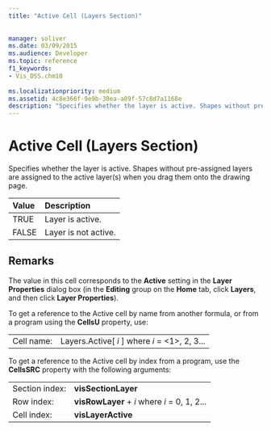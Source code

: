 ```yaml
---
title: "Active Cell (Layers Section)"
 
 
manager: soliver
ms.date: 03/09/2015
ms.audience: Developer
ms.topic: reference
f1_keywords:
- Vis_DSS.chm10
 
ms.localizationpriority: medium
ms.assetid: 4c8e366f-9e9b-30ea-a89f-57c8d7a1168e
description: "Specifies whether the layer is active. Shapes without pre-assigned layers are assigned to the active layer(s) when you drag them onto the drawing page."
---
```


# Active Cell (Layers Section)

Specifies whether the layer is active. Shapes without pre-assigned layers are assigned to the active layer(s) when you drag them onto the drawing page.
  
|**Value**|**Description**|
|:-----|:-----|
|TRUE  <br/> |Layer is active. |
|FALSE  <br/> |Layer is not active. |
   
## Remarks

The value in this cell corresponds to the **Active** setting in the **Layer Properties** dialog box (in the **Editing** group on the **Home** tab, click **Layers**, and then click **Layer Properties**).
  
To get a reference to the Active cell by name from another formula, or from a program using the **CellsU** property, use: 
  
|||
|:-----|:-----|
|Cell name:  <br/> |Layers.Active[ *i*  ]           where  *i*  = <1>, 2, 3... |
   
To get a reference to the Active cell by index from a program, use the **CellsSRC** property with the following arguments: 
  
|||
|:-----|:-----|
|Section index:  <br/> |**visSectionLayer** <br/> |
|Row index:  <br/> |**visRowLayer** +  *i*           where  *i*  = 0, 1, 2... |
|Cell index:  <br/> |**visLayerActive** <br/> |
   

